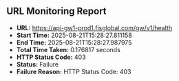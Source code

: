 ## URL Monitoring Report

- **URL:** https://api-gw1-prod1.fisglobal.com/gw/v1/health
- **Start Time:** 2025-08-21T15:28:27.811158
- **End Time:** 2025-08-21T15:28:27.987975
- **Total Time Taken:** 0.176817 seconds
- **HTTP Status Code:** 403
- **Status:** Failure
- **Failure Reason:** HTTP Status Code: 403
